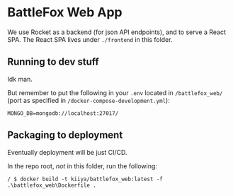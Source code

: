 # BattleFox Web App
We use Rocket as a backend (for json API endpoints), and to serve a React SPA.
The React SPA lives under `./frontend` in this folder.

## Running to dev stuff
<!-- First run the rocket backend (make sure you config the mongodb db, e.g. via docker).
Then you run `yarn start` in the `frontend` directory. -->
Idk man.

But remember to put the following in your `.env` located in `/battlefox_web/` (port as specified in
`/docker-compose-development.yml`):
```
MONGO_DB=mongodb://localhost:27017/
```

## Packaging to deployment
Eventually deployment will be just CI/CD.

In the repo root, *not* in this folder, run the following:
```
/ $ docker build -t kiiya/battlefox_web:latest -f .\battlefox_web\Dockerfile .
```